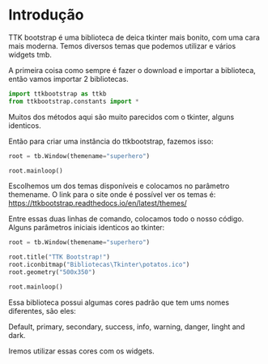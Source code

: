# Introdução

TTK bootstrap é uma biblioteca de deica tkinter mais bonito, com uma cara mais moderna. Temos diversos temas que podemos utilizar e vários widgets tmb.

A primeira coisa como sempre é fazer o download e importar a biblioteca, então vamos importar 2 bibliotecas.

```Python
import ttkbootstrap as ttkb
from ttkbootstrap.constants import *
```

Muitos dos métodos aqui são muito parecidos com o tkinter, alguns identicos.

Então para criar uma instância do ttkbootstrap, fazemos isso:

```Python
root = tb.Window(themename="superhero")

root.mainloop()
```

Escolhemos um dos temas disponíveis e colocamos no parâmetro themename. O link para o site onde é possível ver os temas é: https://ttkbootstrap.readthedocs.io/en/latest/themes/

Entre essas duas linhas de comando, colocamos todo o nosso código. Alguns parâmetros iniciais identicos ao tkinter:

```Python
root = tb.Window(themename="superhero")

root.title("TTK Bootstrap!")
root.iconbitmap("Bibliotecas\Tkinter\potatos.ico")
root.geometry("500x350")

root.mainloop()
```

Essa biblioteca possui algumas cores padrão que tem ums nomes diferentes, são eles:

Default, primary, secondary, success, info, warning, danger, linght and dark.

Iremos utilizar essas cores com os widgets.
 